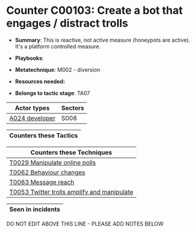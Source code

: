 # Counter C00103: Create a bot that engages / distract trolls

* **Summary**: This is reactive, not active measure (honeypots are active).  It's a platform controlled measure.

* **Playbooks**: 

* **Metatechnique**: M002 - diversion

* **Resources needed:** 

* **Belongs to tactic stage**: TA07


| Actor types | Sectors |
| ----------- | ------- |
| [A024 developer](../generated_pages/actortypes/A024.md) | S008 |



| Counters these Tactics |
| ---------------------- |



| Counters these Techniques |
| ------------------------- |
| [T0029 Manipulate online polls](../generated_pages/techniques/T0029.md) |
| [T0062 Behaviour changes](../generated_pages/techniques/T0062.md) |
| [T0063 Message reach](../generated_pages/techniques/T0063.md) |
| [T0053 Twitter trolls amplify and manipulate](../generated_pages/techniques/T0053.md) |



| Seen in incidents |
| ----------------- |


DO NOT EDIT ABOVE THIS LINE - PLEASE ADD NOTES BELOW